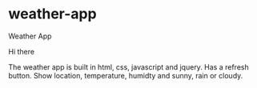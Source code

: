 # weather-app
Weather App

Hi there

The weather app is built in html, css, javascript and jquery.
Has a refresh button.
Show location, temperature, humidty and sunny, rain or cloudy.
